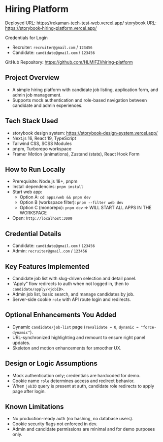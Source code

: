 # Hiring Platform

Deployed URL: https://rekaman-tech-test-web.vercel.app/
storybook URL: https://storybook-hiring-platform.vercel.app/

Credentials for Login
- Recruiter: `recruiter@gmail.com` / `123456`
- Candidate: `candidate@gmail.com` / `123456`

GitHub Repository: https://github.com/HLMIFZI/hiring-platform

## Project Overview
- A simple hiring platform with candidate job listing, application form, and admin job management.
- Supports mock authentication and role-based navigation between candidate and admin experiences.

## Tech Stack Used
- storybook design system: https://storybook-design-system.vercel.app/
- Next.js 16, React 19, TypeScript
- Tailwind CSS, SCSS Modules
- pnpm, Turborepo workspace
- Framer Motion (animations), Zustand (state), React Hook Form

## How to Run Locally
- Prerequisite: Node.js 18+, pnpm
- Install dependencies: `pnpm install`
- Start web app:
  - Option A: `cd apps/web && pnpm dev`
  - Option B (workspace filter): `pnpm --filter web dev`
  - Option C (monorepo): `pnpm dev` => WILL START ALL APPS IN THE WORKSPACE 
- Open: `http://localhost:3000`

## Credential Details
- Candidate: `candidate@gmail.com` / `123456`
- Admin: `recruiter@gmail.com` / `123456`

## Key Features Implemented
- Candidate job list with slug-driven selection and detail panel.
- “Apply” flow redirects to auth when not logged in, then to `candidate/apply/<jobID>`.
- Admin job list, basic search, and manage candidates by job.
- Server-side cookie `role` with API route login and redirects.

## Optional Enhancements You Added
- Dynamic `candidate/job-list` page (`revalidate = 0`, `dynamic = "force-dynamic"`).
- URL-synchronized highlighting and remount to ensure right panel updates.
- Skeleton and motion enhancements for smoother UX.

## Design or Logic Assumptions
- Mock authentication only; credentials are hardcoded for demo.
- Cookie name `role` determines access and redirect behavior.
- When `jobID` query is present at auth, candidate role redirects to apply page after login.

## Known Limitations
- No production-ready auth (no hashing, no database users).
- Cookie security flags not enforced in dev.
- Admin and candidate permissions are minimal and for demo purposes only.